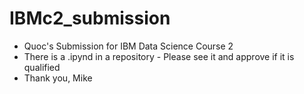 # IBMc2_submission
- Quoc's Submission for IBM Data Science Course 2
- There is a .ipynd in a repository - Please see it and approve if it is qualified
- Thank you, Mike

